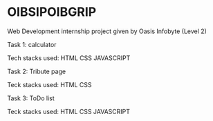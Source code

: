# OIBSIPOIBGRIP
Web Development internship project given by Oasis Infobyte (Level 2)

Task 1: calculator

Tech stacks used: HTML CSS JAVASCRIPT

Task 2: Tribute page

Teck stacks used: HTML CSS

Task 3: ToDo list

Teck stacks used: HTML CSS JAVASCRIPT
